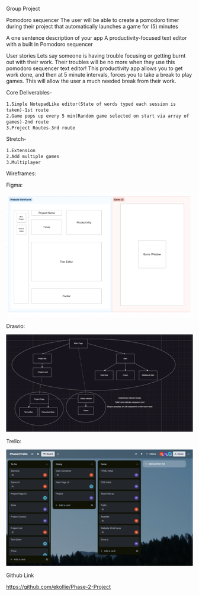 Group Project

Pomodoro sequencer
The user will be able to create a pomodoro timer during their project that automatically launches a game for (5) minutes

A one sentence description of your app
A productivity-focused text editor with a built in Pomodoro sequencer

User stories
Lets say someone is having trouble focusing or getting burnt out with their work. Their troubles will be no more when they use this pomodoro sequencer text editor! This productivity app allows you to get work done, and then at 5 minute intervals, forces you to take a break to play games. This will allow the user a much needed break from their work.

Core Deliverables-

    1.Simple NotepadLike editor(State of words typed each session is taken)-1st route
    2.Game pops up every 5 min(Random game selected on start via array of games)-2nd route
    3.Project Routes-3rd route

Stretch-

    1.Extension
    2.Add multiple games
    3.Multiplayer

Wireframes:

Figma:

![Alt text](Phase-2-Figma.png)

Drawio:

![Routes-map/Component-tree](Drawio.png)

Trello:

![Trello](trello.png)

Github Link

https://github.com/ekollie/Phase-2-Project
